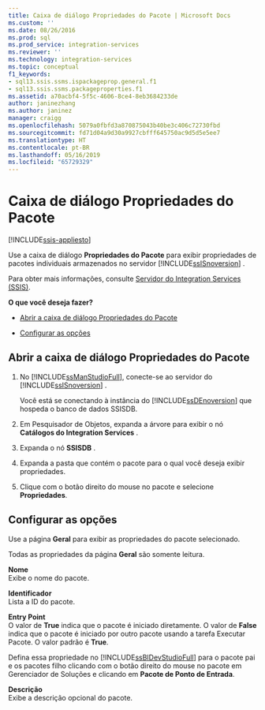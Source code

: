 ```yaml
---
title: Caixa de diálogo Propriedades do Pacote | Microsoft Docs
ms.custom: ''
ms.date: 08/26/2016
ms.prod: sql
ms.prod_service: integration-services
ms.reviewer: ''
ms.technology: integration-services
ms.topic: conceptual
f1_keywords:
- sql13.ssis.ssms.ispackageprop.general.f1
- sql13.ssis.ssms.packageproperties.f1
ms.assetid: a70acbf4-5f5c-4606-8ce4-8eb3684233de
author: janinezhang
ms.author: janinez
manager: craigg
ms.openlocfilehash: 5079a0fbfd3a870875043b40be3c406c72730fbd
ms.sourcegitcommit: fd71d04a9d30a9927cbfff645750ac9d5d5e5ee7
ms.translationtype: HT
ms.contentlocale: pt-BR
ms.lasthandoff: 05/16/2019
ms.locfileid: "65729329"
---
```

# <a name="package-properties-dialog-box"></a>Caixa de diálogo Propriedades do Pacote

[!INCLUDE[ssis-appliesto](../../includes/ssis-appliesto-ssvrpluslinux-asdb-asdw-xxx.md)]


  Use a caixa de diálogo **Propriedades do Pacote** para exibir propriedades de pacotes individuais armazenados no servidor [!INCLUDE[ssISnoversion](../../includes/ssisnoversion-md.md)] .  
  
 Para obter mais informações, consulte [Servidor do Integration Services &#40;SSIS&#41;](../integration-services-ssis-packages.md).  
  
 **O que você deseja fazer?**  
  
-   [Abrir a caixa de diálogo Propriedades do Pacote](#open_dialog)  
  
-   [Configurar as opções](#options)  
  
##  <a name="open_dialog"></a> Abrir a caixa de diálogo Propriedades do Pacote  
  
1.  No [!INCLUDE[ssManStudioFull](../../includes/ssmanstudiofull-md.md)], conecte-se ao servidor do [!INCLUDE[ssISnoversion](../../includes/ssisnoversion-md.md)] .  
  
     Você está se conectando à instância do [!INCLUDE[ssDEnoversion](../../includes/ssdenoversion-md.md)] que hospeda o banco de dados SSISDB.  
  
2.  Em Pesquisador de Objetos, expanda a árvore para exibir o nó **Catálogos do Integration Services** .  
  
3.  Expanda o nó **SSISDB** .  
  
4.  Expanda a pasta que contém o pacote para o qual você deseja exibir propriedades.  
  
5.  Clique com o botão direito do mouse no pacote e selecione **Propriedades**.  
  
##  <a name="options"></a> Configurar as opções  
 Use a página **Geral** para exibir as propriedades do pacote selecionado.  
  
 Todas as propriedades da página **Geral** são somente leitura.  
  
 **Nome**  
 Exibe o nome do pacote.  
  
 **Identificador**  
 Lista a ID do pacote.  
  
 **Entry Point**  
 O valor de **True** indica que o pacote é iniciado diretamente. O valor de **False** indica que o pacote é iniciado por outro pacote usando a tarefa Executar Pacote. O valor padrão é **True**.  
  
 Defina essa propriedade no [!INCLUDE[ssBIDevStudioFull](../../includes/ssbidevstudiofull-md.md)] para o pacote pai e os pacotes filho clicando com o botão direito do mouse no pacote em Gerenciador de Soluções e clicando em **Pacote de Ponto de Entrada**.  
  
 **Descrição**  
 Exibe a descrição opcional do pacote.  
  
  
